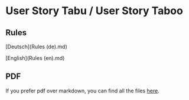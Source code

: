 # User Story Tabu / User Story Taboo

## Rules
[Deutsch](Rules (de).md)

[English](Rules (en).md)

## PDF
If you prefer pdf over markdown, you can find all the files [here](https://github.com/djungowski/user-story-taboo/tree/master/pdf-export).
